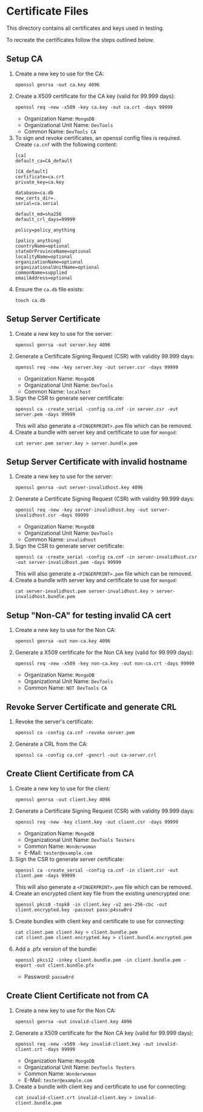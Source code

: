 # Certificate Files

This directory contains all certificates and keys used in testing.

To recreate the certificates follow the steps outlined below.

## Setup CA
1. Create a new key to use for the CA:
   ```
   openssl genrsa -out ca.key 4096
   ```
2. Create a X509 certificate for the CA key (valid for 99.999 days):
   ```
   openssl req -new -x509 -key ca.key -out ca.crt -days 99999
   ```
   * Organization Name: `MongoDB`
   * Organizational Unit Name: `DevTools`
   * Common Name: `DevTools CA`
3. To sign and revoke certificates, an openssl config files is required. Create `ca.cnf` with the following content:
   ```
   [ca]
   default_ca=CA_default

   [CA_default]
   certificate=ca.crt
   private_key=ca.key

   database=ca.db
   new_certs_dir=.
   serial=ca.serial

   default_md=sha256
   default_crl_days=99999

   policy=policy_anything

   [policy_anything]
   countryName=optional
   stateOrProvinceName=optional
   localityName=optional
   organizationName=optional
   organizationalUnitName=optional
   commonName=supplied
   emailAddress=optional
   ```
4. Ensure the `ca.db` file exists:
   ```
   touch ca.db
   ```

## Setup Server Certificate
1. Create a new key to use for the server:
   ```
   openssl genrsa -out server.key 4096
   ```
2. Generate a Certificate Signing Request (CSR) with validity 99.999 days:
   ```
   openssl req -new -key server.key -out server.csr -days 99999
   ```
   * Organization Name: `MongoDB`
   * Organizational Unit Name: `DevTools`
   * Common Name: `localhost`
3. Sign the CSR to generate server certificate:
   ```
   openssl ca -create_serial -config ca.cnf -in server.csr -out server.pem -days 99999
   ```
   This will also generate a `<FINGERPRINT>.pem` file which can be removed.
4. Create a bundle with server key and certificate to use for `mongod`:
   ```
   cat server.pem server.key > server.bundle.pem
   ```

## Setup Server Certificate with invalid hostname
1. Create a new key to use for the server:
   ```
   openssl genrsa -out server-invalidhost.key 4096
   ```
2. Generate a Certificate Signing Request (CSR) with validity 99.999 days:
   ```
   openssl req -new -key server-invalidhost.key -out server-invalidhost.csr -days 99999
   ```
   * Organization Name: `MongoDB`
   * Organizational Unit Name: `DevTools`
   * Common Name: `invalidhost`
3. Sign the CSR to generate server certificate:
   ```
   openssl ca -create_serial -config ca.cnf -in server-invalidhost.csr -out server-invalidhost.pem -days 99999
   ```
   This will also generate a `<FINGERPRINT>.pem` file which can be removed.
4. Create a bundle with server key and certificate to use for `mongod`:
   ```
   cat server-invalidhost.pem server-invalidhost.key > server-invalidhost.bundle.pem
   ```

## Setup "Non-CA" for testing invalid CA cert
1. Create a new key to use for the Non CA:
   ```
   openssl genrsa -out non-ca.key 4096
   ```
2. Generate a X509 certificate for the Non CA key (valid for 99.999 days):
   ```
   openssl req -new -x509 -key non-ca.key -out non-ca.crt -days 99999
   ```
   * Organization Name: `MongoDB`
   * Organizational Unit Name: `DevTools`
   * Common Name: `NOT DevTools CA`

## Revoke Server Certificate and generate CRL
1. Revoke the server's certificate:
   ```
   openssl ca -config ca.cnf -revoke server.pem
   ```
2. Generate a CRL from the CA:
   ```
   openssl ca -config ca.cnf -gencrl -out ca-server.crl
   ```

## Create Client Certificate from CA
1. Create a new key to use for the client:
   ```
   openssl genrsa -out client.key 4096
   ```
2. Generate a Certificate Signing Request (CSR) with validity 99.999 days:
   ```
   openssl req -new -key client.key -out client.csr -days 99999
   ```
   * Organization Name: `MongoDB`
   * Organizational Unit Name: `DevTools Testers`
   * Common Name: `Wonderwoman`
   * E-Mail: `tester@example.com`
3. Sign the CSR to generate server certificate:
   ```
   openssl ca -create_serial -config ca.cnf -in client.csr -out client.pem -days 99999
   ```
   This will also generate a `<FINGERPRINT>.pem` file which can be removed.
4. Create an encrypted client key file from the existing unencrypted one:
   ```
   openssl pkcs8 -topk8 -in client.key -v2 aes-256-cbc -out client.encrypted.key -passout pass:p4ssw0rd
   ```
5. Create bundles with client key and certificate to use for connecting:
   ```
   cat client.pem client.key > client.bundle.pem
   cat client.pem client.encrypted.key > client.bundle.encrypted.pem
   ```
6. Add a .pfx version of the bundle:
   ```
   openssl pkcs12 -inkey client.bundle.pem -in client.bundle.pem -export -out client.bundle.pfx
   ```
   * Password: `passw0rd`

## Create Client Certificate not from CA
1. Create a new key to use for the Non CA:
   ```
   openssl genrsa -out invalid-client.key 4096
   ```
2. Generate a X509 certificate for the Non CA key (valid for 99.999 days):
   ```
   openssl req -new -x509 -key invalid-client.key -out invalid-client.crt -days 99999
   ```
   * Organization Name: `MongoDB`
   * Organizational Unit Name: `DevTools Testers`
   * Common Name: `Wonderwoman`
   * E-Mail: `tester@example.com`
3. Create a bundle with client key and certificate to use for connecting:
   ```
   cat invalid-client.crt invalid-client.key > invalid-client.bundle.pem
   ```
